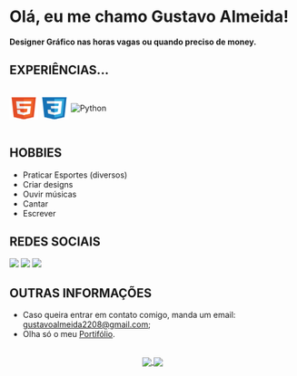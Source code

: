 # Olá, eu me chamo Gustavo Almeida!
**Designer Gráfico nas horas vagas ou quando preciso de money.**

## EXPERIÊNCIAS...
<br>
<div>
  <img align="center" alt="HTML" height="40" width="50" src="https://raw.githubusercontent.com/devicons/devicon/master/icons/html5/html5-original.svg">
  <img align="center" alt="CSS" height="40" width="50" src="https://raw.githubusercontent.com/devicons/devicon/master/icons/css3/css3-original.svg">
  <img align="center" alt="Python" height="45" width="55" src="https://i.imgur.com/w6HYuAI.png">
</div>
<br>

## HOBBIES
  * Praticar Esportes (diversos)
  * Criar designs
  * Ouvir músicas
  * Cantar
  * Escrever

## REDES SOCIAIS
 <div style="display:inline_block">
  <a href="https://www.instagram.com/gust4vo.a2/" target="_blank"><img src="https://img.shields.io/badge/-Instagram-%23E4405F?style=for-the-badge&logo=instagram&logoColor=white" target=" _blank"></a>
   <a href="mailto:gustavoalmeida2208@gmail.com"><img src="https://img.shields.io/badge/-Gmail-%23333?style=for-the-badge&logo=gmail&logoColor=white" target="_blank"></a>
   <a href="https://www.linkedin.com/in/gustavo-almeida-9358832b6/" target="_blank"><img src="https://img.shields.io/badge/-LinkedIn-%230077B5?style=for-the-badge&logo=linkedin&logoColor=white" target="_blank"></a>
  </div>

## OUTRAS INFORMAÇÕES
  * Caso queira entrar em contato comigo, manda um email: gustavoalmeida2208@gmail.com;
  * Olha só o meu <a href='https://gustavoalmeida.my.canva.site/ga' target='_blank'>Portifólio</a>.
 
  <br>
<div align="center" style="display:flex; justify-content: space-evenly;">
  <a href="https://github.com/gustavoalmeidapaula/">
    <img height="200em" align="center" src="https://github-readme-stats.vercel.app/api?username=gustavoalmeidapaula&show_icons=true&theme=algolia&include_all_commits=true&count_private=true&locale=pt-br&border_radius=10&rank_icon=github"/>
    <img height="200em" align="center" src="https://github-readme-stats.vercel.app/api/top-langs/?username=gustavoalmeidapaula&layout=compact&langs_count=7&theme=algolia&locale=pt-br&border_radius=10&"/>
  </a>
</div>

